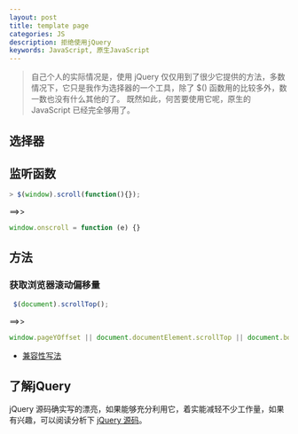 ```yaml
---
layout: post
title: template page
categories: JS
description: 拒绝使用jQuery
keywords: JavaScript, 原生JavaScript
---
```


> 自己个人的实际情况是，使用 jQuery 仅仅用到了很少它提供的方法，多数情况下，它只是我作为选择器的一个工具，除了 $() 函数用的比较多外，数一数也没有什么其他的了。
既然如此，何苦要使用它呢，原生的 JavaScript 已经完全够用了。

## 选择器

## 监听函数
```javascript
> $(window).scroll(function(){});
```
==>>
```javascript
window.onscroll = function (e) {}
```


## 方法

### 获取浏览器滚动偏移量
```javascript
 $(document).scrollTop();
```
==>>
```javascript
window.pageYOffset || document.documentElement.scrollTop || document.body.scrollTop;
```

* [兼容性写法](http://www.jb51.net/article/43230.htm)


## 了解jQuery
jQuery 源码确实写的漂亮，如果能够充分利用它，着实能减轻不少工作量，如果有兴趣，可以阅读分析下 [jQuery 源码](http://www.cnblogs.com/coco1s/p/5261646.html)。